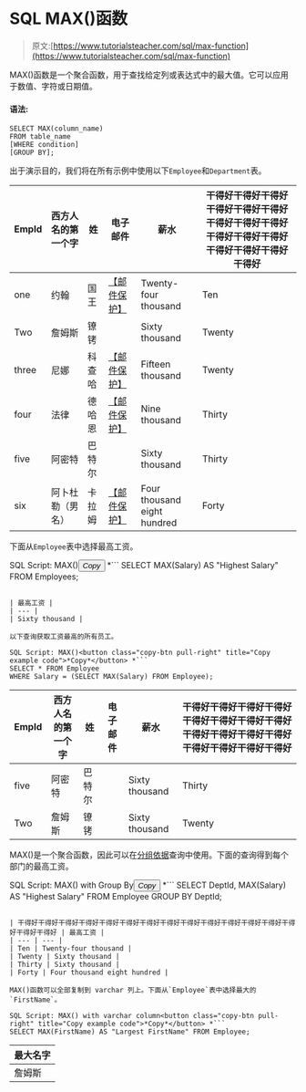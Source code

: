 # SQL MAX()函数

> 原文:[https://www.tutorialsteacher.com/sql/max-function](https://www.tutorialsteacher.com/sql/max-function)

MAX()函数是一个聚合函数，用于查找给定列或表达式中的最大值。它可以应用于数值、字符或日期值。

#### 语法:

```
SELECT MAX(column_name)
FROM table_name
[WHERE condition]
[GROUP BY]; 
```

出于演示目的，我们将在所有示例中使用以下`Employee`和`Department`表。

| EmpId | 西方人名的第一个字 | 姓 | 电子邮件 | 薪水 | 干得好干得好干得好干得好干得好干得好干得好干得好干得好干得好干得好干得好干得好干得好干得好干得好 |
| --- | --- | --- | --- | --- | --- |
| one | 约翰 | 国王 | [【邮件保护】](/cdn-cgi/l/email-protection) | Twenty-four thousand | Ten |
| Two | 詹姆斯 | 镣铐 |  | Sixty thousand | Twenty |
| three | 尼娜 | 科查哈 | [【邮件保护】](/cdn-cgi/l/email-protection) | Fifteen thousand | Twenty |
| four | 法律 | 德哈恩 | [【邮件保护】](/cdn-cgi/l/email-protection) | Nine thousand | Thirty |
| five | 阿密特 | 巴特尔 |  | Sixty thousand | Thirty |
| six | 阿卜杜勒（男名） | 卡拉姆 | [【邮件保护】](/cdn-cgi/l/email-protection) | Four thousand eight hundred | Forty |

下面从`Employee`表中选择最高工资。

SQL Script: MAX()<button class="copy-btn pull-right" title="Copy example code">*Copy*</button> *```
SELECT MAX(Salary) AS "Highest Salary" FROM Employees; 
```

| 最高工资 |
| --- |
| Sixty thousand |

以下查询获取工资最高的所有员工。

SQL Script: MAX()<button class="copy-btn pull-right" title="Copy example code">*Copy*</button> *```
SELECT * FROM Employee 
WHERE Salary = (SELECT MAX(Salary) FROM Employee); 
```

| EmpId | 西方人名的第一个字 | 姓 | 电子邮件 | 薪水 | 干得好干得好干得好干得好干得好干得好干得好干得好干得好干得好干得好干得好干得好干得好干得好干得好 |
| --- | --- | --- | --- | --- | --- |
| five | 阿密特 | 巴特尔 |  | Sixty thousand | Thirty |
| Two | 詹姆斯 | 镣铐 |  | Sixty thousand | Twenty |

MAX()是一个聚合函数，因此可以在[分组依据](/sql/sql-groupby)查询中使用。下面的查询得到每个部门的最高工资。

SQL Script: MAX() with Group By<button class="copy-btn pull-right" title="Copy example code">*Copy*</button> *```
SELECT DeptId, MAX(Salary) AS "Highest Salary" 
FROM Employee
GROUP BY DeptId; 
```

| 干得好干得好干得好干得好干得好干得好干得好干得好干得好干得好干得好干得好干得好干得好干得好干得好 | 最高工资 |
| --- | --- |
| Ten | Twenty-four thousand |
| Twenty | Sixty thousand |
| Thirty | Sixty thousand |
| Forty | Four thousand eight hundred |

MAX()函数可以全部复制到 varchar 列上。下面从`Employee`表中选择最大的`FirstName`。

SQL Script: MAX() with varchar column<button class="copy-btn pull-right" title="Copy example code">*Copy*</button> *```
SELECT MAX(FirstName) AS "Largest FirstName" FROM Employee; 
```

| 最大名字 |
| --- |
| 詹姆斯 |****